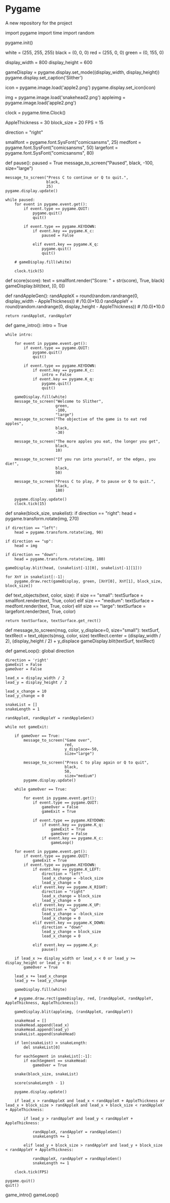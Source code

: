 # Pygame
A new repository for the project 

import pygame
import time
import random

pygame.init()

white = (255, 255, 255)
black = (0, 0, 0)
red = (255, 0, 0)
green = (0, 155, 0)

display_width = 800
display_height = 600

gameDisplay = pygame.display.set_mode((display_width, display_height))
pygame.display.set_caption('Slither')

icon = pygame.image.load('apple2.png')
pygame.display.set_icon(icon)

img = pygame.image.load('snakehead2.png')
appleimg = pygame.image.load('apple2.png')

clock = pygame.time.Clock()

AppleThickness = 30
block_size = 20
FPS = 15

direction = "right"

smallfont = pygame.font.SysFont("comicsansms", 25)
medfont = pygame.font.SysFont("comicsansms", 50)
largefont = pygame.font.SysFont("comicsansms", 80)


def pause():
    paused = True
    message_to_screen("Paused",
                      black,
                      -100,
                      size="large")

    message_to_screen("Press C to continue or Q to quit.",
                      black,
                      25)
    pygame.display.update()

    while paused:
        for event in pygame.event.get():
            if event.type == pygame.QUIT:
                pygame.quit()
                quit()

            if event.type == pygame.KEYDOWN:
                if event.key == pygame.K_c:
                    paused = False

                elif event.key == pygame.K_q:
                    pygame.quit()
                    quit()

        # gameDisplay.fill(white)

        clock.tick(5)


def score(score):
    text = smallfont.render("Score: " + str(score), True, black)
    gameDisplay.blit(text, [0, 0])


def randAppleGen():
    randAppleX = round(random.randrange(0, display_width - AppleThickness))  # /10.0)*10.0
    randAppleY = round(random.randrange(0, display_height - AppleThickness))  # /10.0)*10.0

    return randAppleX, randAppleY


def game_intro():
    intro = True

    while intro:

        for event in pygame.event.get():
            if event.type == pygame.QUIT:
                pygame.quit()
                quit()

            if event.type == pygame.KEYDOWN:
                if event.key == pygame.K_c:
                    intro = False
                if event.key == pygame.K_q:
                    pygame.quit()
                    quit()

        gameDisplay.fill(white)
        message_to_screen("Welcome to Slither",
                          green,
                          -100,
                          "large")
        message_to_screen("The objective of the game is to eat red apples",
                          black,
                          -30)

        message_to_screen("The more apples you eat, the longer you get",
                          black,
                          10)

        message_to_screen("If you run into yourself, or the edges, you die!",
                          black,
                          50)

        message_to_screen("Press C to play, P to pause or Q to quit.",
                          black,
                          180)

        pygame.display.update()
        clock.tick(15)


def snake(block_size, snakelist):
    if direction == "right":
        head = pygame.transform.rotate(img, 270)

    if direction == "left":
        head = pygame.transform.rotate(img, 90)

    if direction == "up":
        head = img

    if direction == "down":
        head = pygame.transform.rotate(img, 180)

    gameDisplay.blit(head, (snakelist[-1][0], snakelist[-1][1]))

    for XnY in snakelist[:-1]:
        pygame.draw.rect(gameDisplay, green, [XnY[0], XnY[1], block_size, block_size])


def text_objects(text, color, size):
    if size == "small":
        textSurface = smallfont.render(text, True, color)
    elif size == "medium":
        textSurface = medfont.render(text, True, color)
    elif size == "large":
        textSurface = largefont.render(text, True, color)

    return textSurface, textSurface.get_rect()


def message_to_screen(msg, color, y_displace=0, size="small"):
    textSurf, textRect = text_objects(msg, color, size)
    textRect.center = (display_width / 2), (display_height / 2) + y_displace
    gameDisplay.blit(textSurf, textRect)


def gameLoop():
    global direction

    direction = 'right'
    gameExit = False
    gameOver = False

    lead_x = display_width / 2
    lead_y = display_height / 2

    lead_x_change = 10
    lead_y_change = 0

    snakeList = []
    snakeLength = 1

    randAppleX, randAppleY = randAppleGen()

    while not gameExit:

        if gameOver == True:
            message_to_screen("Game over",
                              red,
                              y_displace=-50,
                              size="large")

            message_to_screen("Press C to play again or Q to quit",
                              black,
                              50,
                              size="medium")
            pygame.display.update()

        while gameOver == True:

            for event in pygame.event.get():
                if event.type == pygame.QUIT:
                    gameOver = False
                    gameExit = True

                if event.type == pygame.KEYDOWN:
                    if event.key == pygame.K_q:
                        gameExit = True
                        gameOver = False
                    if event.key == pygame.K_c:
                        gameLoop()

        for event in pygame.event.get():
            if event.type == pygame.QUIT:
                gameExit = True
            if event.type == pygame.KEYDOWN:
                if event.key == pygame.K_LEFT:
                    direction = "left"
                    lead_x_change = -block_size
                    lead_y_change = 0
                elif event.key == pygame.K_RIGHT:
                    direction = "right"
                    lead_x_change = block_size
                    lead_y_change = 0
                elif event.key == pygame.K_UP:
                    direction = "up"
                    lead_y_change = -block_size
                    lead_x_change = 0
                elif event.key == pygame.K_DOWN:
                    direction = "down"
                    lead_y_change = block_size
                    lead_x_change = 0

                elif event.key == pygame.K_p:
                    pause()

        if lead_x >= display_width or lead_x < 0 or lead_y >= display_height or lead_y < 0:
            gameOver = True

        lead_x += lead_x_change
        lead_y += lead_y_change

        gameDisplay.fill(white)

        # pygame.draw.rect(gameDisplay, red, [randAppleX, randAppleY, AppleThickness, AppleThickness])

        gameDisplay.blit(appleimg, (randAppleX, randAppleY))

        snakeHead = []
        snakeHead.append(lead_x)
        snakeHead.append(lead_y)
        snakeList.append(snakeHead)

        if len(snakeList) > snakeLength:
            del snakeList[0]

        for eachSegment in snakeList[:-1]:
            if eachSegment == snakeHead:
                gameOver = True

        snake(block_size, snakeList)

        score(snakeLength - 1)

        pygame.display.update()

        if lead_x > randAppleX and lead_x < randAppleX + AppleThickness or lead_x + block_size > randAppleX and lead_x + block_size < randAppleX + AppleThickness:

            if lead_y > randAppleY and lead_y < randAppleY + AppleThickness:

                randAppleX, randAppleY = randAppleGen()
                snakeLength += 1

            elif lead_y + block_size > randAppleY and lead_y + block_size < randAppleY + AppleThickness:

                randAppleX, randAppleY = randAppleGen()
                snakeLength += 1

        clock.tick(FPS)

    pygame.quit()
    quit()


game_intro()
gameLoop()

